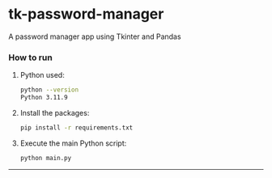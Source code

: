 # tk-password-manager

A password manager app using Tkinter and Pandas

### How to run

1. Python used:

   ```bash
   python --version
   Python 3.11.9
   ```

2. Install the packages:

   ```bash
   pip install -r requirements.txt
   ```

3. Execute the main Python script:
   ```bash
   python main.py
   ```

---
